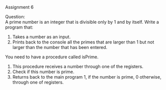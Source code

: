 Assignment 6

Question:  
A prime number is an integer that is divisible only by 1 and by itself. Write a program that:
1. Takes a number as an input.  
2. Prints back to the console all the primes that are larger than 1  but not larger than the number that has been entered.  

You need to have a procedure called isPrime.  
1. This procedure receives a number through one of the registers.  
2. Check if this number is prime.  
3. Returns back to the main program 1, if the number is prime, 0 otherwise, through one of registers.